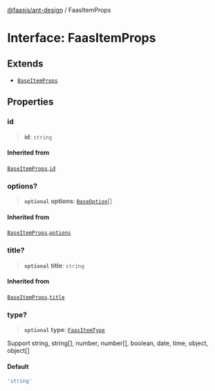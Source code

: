 [@faasjs/ant-design](../README.md) / FaasItemProps

# Interface: FaasItemProps

## Extends

- [`BaseItemProps`](BaseItemProps.md)

## Properties

### id

> **id**: `string`

#### Inherited from

[`BaseItemProps`](BaseItemProps.md).[`id`](BaseItemProps.md#id)

### options?

> **`optional`** **options**: [`BaseOption`](../type-aliases/BaseOption.md)[]

#### Inherited from

[`BaseItemProps`](BaseItemProps.md).[`options`](BaseItemProps.md#options)

### title?

> **`optional`** **title**: `string`

#### Inherited from

[`BaseItemProps`](BaseItemProps.md).[`title`](BaseItemProps.md#title)

### type?

> **`optional`** **type**: [`FaasItemType`](../type-aliases/FaasItemType.md)

Support string, string[], number, number[], boolean, date, time, object, object[]

#### Default

```ts
'string'
```
